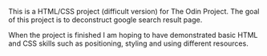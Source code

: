 This is a HTML/CSS project (difficult version) for The Odin Project. The goal of this project is to deconstruct google search result page.

When the project is finished I am hoping to have demonstrated basic HTML and CSS skills such as positioning, styling and using different resources.